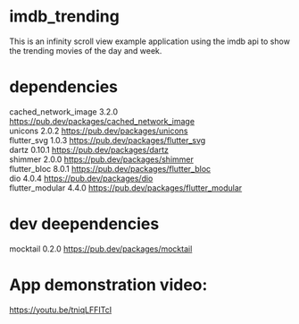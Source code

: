 # imdb_trending
This is an infinity scroll view  example application using the imdb api to show the trending movies of the day and week.

# dependencies

cached_network_image 3.2.0 https://pub.dev/packages/cached_network_image <br>
unicons 2.0.2 https://pub.dev/packages/unicons <br>
flutter_svg 1.0.3 https://pub.dev/packages/flutter_svg <br>
dartz 0.10.1 https://pub.dev/packages/dartz <br>
shimmer 2.0.0 https://pub.dev/packages/shimmer <br>
flutter_bloc 8.0.1 https://pub.dev/packages/flutter_bloc <br>
dio 4.0.4 https://pub.dev/packages/dio <br>
flutter_modular 4.4.0 https://pub.dev/packages/flutter_modular <br>

# dev deependencies

mocktail 0.2.0 https://pub.dev/packages/mocktail

# App demonstration video:

https://youtu.be/tniqLFFITcI
